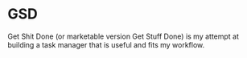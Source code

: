 # GSD
Get Shit Done (or marketable version Get Stuff Done) is my attempt at building a task manager that is useful and fits my workflow.
